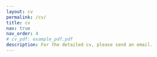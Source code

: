 ```yaml
---
layout: cv
permalink: /cv/
title: cv
nav: true
nav_order: 4
# cv_pdf: example_pdf.pdf
description: For the detailed cv, please send an email.
---
```

